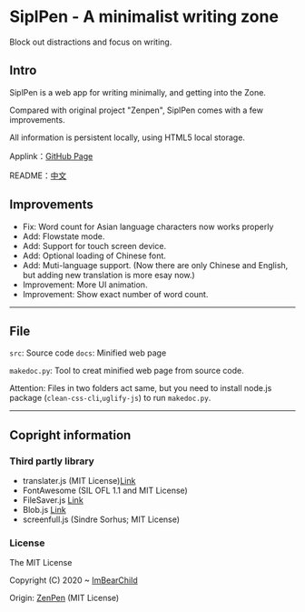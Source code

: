 # SiplPen - A minimalist writing zone

Block out distractions and focus on writing.

## Intro

SiplPen is a web app for writing minimally, and getting into the Zone.

Compared with original project "Zenpen", SiplPen comes with a few improvements.

All information is persistent locally, using HTML5 local storage.

Applink：[GitHub Page](https://imbearchild.github.io/SiplPen/index.html)

README：[中文](https://github.com/ImBearChild/SiplPen/blob/master/readme.md)

## Improvements

* Fix: Word count for Asian language characters now works properly
* Add: Flowstate mode.
* Add: Support for touch screen device.
* Add: Optional loading of Chinese font.
* Add: Muti-language support.
    (Now there are only Chinese and English, but adding new translation is more esay now.)
* Improvement: More UI animation.
* Improvement: Show exact number of word count.

---------

## File

`src`: Source code
`docs`: Minified web page

`makedoc.py`: Tool to creat minified web page from source code.

Attention: Files in two folders act same, but you need to install node.js package (`clean-css-cli`,`uglify-js`) to run `makedoc.py`.

---------

## Copright information

### Third partly library

* translater.js (MIT License)[Link](https://github.com/jaywcjlove/translater.js)
* FontAwesome (SIL OFL 1.1 and MIT License)
* FileSaver.js [Link](http://purl.eligrey.com/github/FileSaver.js/blob/master/FileSaver.js)
* Blob.js [Link](http://purl.eligrey.com/github/Blob.js/blob/master/Blob.js)
* screenfull.js (Sindre Sorhus; MIT License)

### License

The MIT License

Copyright (C) 2020 ~ [ImBearChild](https://github.com/ImBearChild/)

Origin: [ZenPen](https://github.com/tholman/zenpen) (MIT License)
